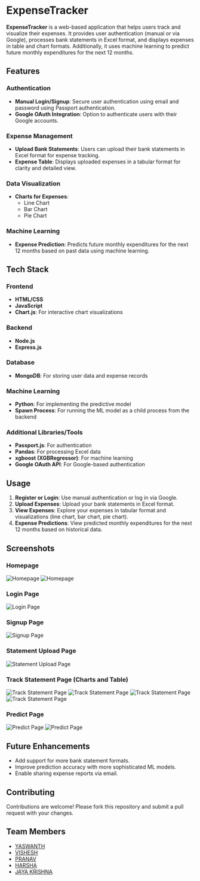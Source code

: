 # ExpenseTracker

**ExpenseTracker** is a web-based application that helps users track and visualize their expenses. It provides user authentication (manual or via Google), processes bank statements in Excel format, and displays expenses in table and chart formats. Additionally, it uses machine learning to predict future monthly expenditures for the next 12 months.

## Features

### Authentication
- **Manual Login/Signup**: Secure user authentication using email and password using Passport authentication.
- **Google OAuth Integration**: Option to authenticate users with their Google accounts.

### Expense Management
- **Upload Bank Statements**: Users can upload their bank statements in Excel format for expense tracking.
- **Expense Table**: Displays uploaded expenses in a tabular format for clarity and detailed view.

### Data Visualization
- **Charts for Expenses**:
  - Line Chart
  - Bar Chart
  - Pie Chart

### Machine Learning
- **Expense Prediction**: Predicts future monthly expenditures for the next 12 months based on past data using machine learning.

## Tech Stack

### Frontend
- **HTML/CSS**
- **JavaScript**
- **Chart.js**: For interactive chart visualizations

### Backend
- **Node.js**
- **Express.js**

### Database
- **MongoDB**: For storing user data and expense records

### Machine Learning
- **Python**: For implementing the predictive model
- **Spawn Process**: For running the ML model as a child process from the backend

### Additional Libraries/Tools
- **Passport.js**: For authentication
- **Pandas**: For processing Excel data
- **xgboost (XGBRegressor)**: For machine learning
- **Google OAuth API**: For Google-based authentication

## Usage

1. **Register or Login**: Use manual authentication or log in via Google.
2. **Upload Expenses**: Upload your bank statements in Excel format.
3. **View Expenses**: Explore your expenses in tabular format and visualizations (line chart, bar chart, pie chart).
4. **Expense Predictions**: View predicted monthly expenditures for the next 12 months based on historical data.

## Screenshots

### Homepage
![Homepage](images/homepage1.png)
![Homepage](images/homepage2.png)

### Login Page
![Login Page](images/login%20page.png)

### Signup Page
![Signup Page](images/signup%20page.png)

### Statement Upload Page
![Statement Upload Page](images/statement%20upload.png)

### Track Statement Page (Charts and Table)
![Track Statement Page](images/track%20statement(Bar%20chart).png)
![Track Statement Page](images/track%20statement(Line%20chart).png)
![Track Statement Page](images/track%20statement(Pie%20chart).png)
![Track Statement Page](images/track%20statement(Table).png)

### Predict Page
![Predict Page](images/prediction%20page(charts).png)
![Predict Page](images/prediction%20page(table).png)

## Future Enhancements
- Add support for more bank statement formats.
- Improve prediction accuracy with more sophisticated ML models.
- Enable sharing expense reports via email.

## Contributing
Contributions are welcome! Please fork this repository and submit a pull request with your changes.


## Team Members

- [YASWANTH](https://github.com/Yaswanth-Kalla)
- [VISHESH](https://github.com/VisheshChowdary)
- [PRANAV](https://github.com/Pranav4005)
- [HARSHA](https://github.com/)
- [JAYA KRISHNA](https://github.com/Krishna-JK-14)





